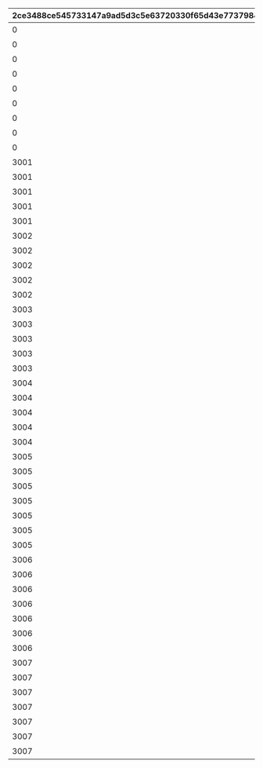 |2ce3488ce545733147a9ad5d3c5e63720330f65d43e7737984a51d3b3779fee1|1690a8a99c0ac7ec445625d562d85fbaf5ac1f183f6459f10b97881d9fec9565|6ec23e48ce73e329121c9c19fd6800ce10a812839a3db3fb682c80306eb84a24|c75567e6930735766b5ffdb1f208cab75262e4f106c30a7e209eda27efefdf60|650e63d5e7c5eefb6fe81c99e086b817e99912cbc8fd470071bbcdc9fd340963|ca32b1576065d5f944916819a3b79f02cf49c703d859356e5e7b719d449d7d84|a399c32365e86f00e67aa4129507e89b9b18b5873d0f40d70a03578a62f05c4b|7e7dd7bcb2e3e0f3e5aba8cba501521c8c1de2b55b3296f442b86bc001b9514b|24408a0d2276861ededc96d225f0c333c949aa5f44f9f65794a5ef235f8bada8|56fff89a1ceccbbc8ba002505eeecfbfff3d7ebafe1cfcba585d1b395aa30784|318485a9f042d1dca8348b0da9041d100406125c994a7ee16b8bc0ae21131064|49f37dd8b54a85e76bcaf667008e1c4eedf96c8fd0c73a2b5cb82c39cab9a68b|
| --- | --- | --- | --- | --- | --- | --- | --- | --- | --- | --- | --- |
|0|7003|3|31000101|10|0|2022/12/16 12:00:00|2022/12/23 11:59:59|1|31000101|1回バトルしよう|1000|
|0|7003|3|31000102|10|0|2022/12/16 12:00:00|2022/12/23 11:59:59|5|31000102|5回バトルしよう|1000|
|0|7003|3|31000103|10|0|2022/12/16 12:00:00|2022/12/23 11:59:59|10|31000103|10回バトルしよう|1000|
|0|7003|3|31000104|10|0|2022/12/16 12:00:00|2022/12/23 11:59:59|15|31000104|15回バトルしよう|1000|
|0|7003|3|31000105|10|0|2022/12/16 12:00:00|2022/12/23 11:59:59|20|31000105|20回バトルしよう|1000|
|0|7003|3|31000106|10|0|2022/12/16 12:00:00|2022/12/23 11:59:59|25|31000106|25回バトルしよう|1000|
|0|7003|3|31000107|10|0|2022/12/16 12:00:00|2022/12/23 11:59:59|30|31000107|30回バトルしよう|1000|
|0|7003|3|31000108|10|0|2022/12/16 12:00:00|2022/12/23 11:59:59|35|31000108|35回バトルしよう|1000|
|0|7003|3|31000109|10|0|2022/12/16 12:00:00|2022/12/23 11:59:59|40|31000109|40回バトルしよう|1000|
|3001|7004|3|31001101|10|0|2022/12/16 12:00:00|2022/12/23 11:59:59|5000000|31001101|黒の王ジャバウォックに累積500万ダメージ与えよう|1001|
|3001|7004|3|31001102|10|0|2022/12/16 12:00:00|2022/12/23 11:59:59|7500000|31001102|黒の王ジャバウォックに累積750万ダメージ与えよう|1001|
|3001|7004|3|31001103|10|0|2022/12/16 12:00:00|2022/12/23 11:59:59|10000000|31001103|黒の王ジャバウォックに累積1000万ダメージ与えよう|1001|
|3001|7005|3|31001111|11|2500000|2022/12/16 12:00:00|2022/12/23 11:59:59|1|31001111|黒の王ジャバウォックに1度のバトルで250万ダメージ与えよう|1001|
|3001|7005|3|31001112|11|5000000|2022/12/16 12:00:00|2022/12/23 11:59:59|1|31001112|黒の王ジャバウォックに1度のバトルで500万ダメージ与えよう|1001|
|3002|7004|3|31001201|20|0|2022/12/16 12:00:00|2022/12/23 11:59:59|5000000|31001201|暴走のイノセントボウに累積500万ダメージ与えよう|1001|
|3002|7004|3|31001202|20|0|2022/12/16 12:00:00|2022/12/23 11:59:59|7500000|31001202|暴走のイノセントボウに累積750万ダメージ与えよう|1001|
|3002|7004|3|31001203|20|0|2022/12/16 12:00:00|2022/12/23 11:59:59|10000000|31001203|暴走のイノセントボウに累積1000万ダメージ与えよう|1001|
|3002|7005|3|31001211|21|2500000|2022/12/16 12:00:00|2022/12/23 11:59:59|1|31001211|暴走のイノセントボウに1度のバトルで250万ダメージ与えよう|1001|
|3002|7005|3|31001212|21|5000000|2022/12/16 12:00:00|2022/12/23 11:59:59|1|31001212|暴走のイノセントボウに1度のバトルで500万ダメージ与えよう|1001|
|3003|7004|3|31001301|30|0|2022/12/16 12:00:00|2022/12/23 11:59:59|5000000|31001301|ファントムバロンに累積500万ダメージ与えよう|1001|
|3003|7004|3|31001302|30|0|2022/12/16 12:00:00|2022/12/23 11:59:59|7500000|31001302|ファントムバロンに累積750万ダメージ与えよう|1001|
|3003|7004|3|31001303|30|0|2022/12/16 12:00:00|2022/12/23 11:59:59|10000000|31001303|ファントムバロンに累積1000万ダメージ与えよう|1001|
|3003|7005|3|31001311|31|2500000|2022/12/16 12:00:00|2022/12/23 11:59:59|1|31001311|ファントムバロンに1度のバトルで250万ダメージ与えよう|1001|
|3003|7005|3|31001312|31|5000000|2022/12/16 12:00:00|2022/12/23 11:59:59|1|31001312|ファントムバロンに1度のバトルで500万ダメージ与えよう|1001|
|3004|7004|3|31001401|40|0|2022/12/16 12:00:00|2022/12/23 11:59:59|5000000|31001401|テンタパスに累積500万ダメージ与えよう|1001|
|3004|7004|3|31001402|40|0|2022/12/16 12:00:00|2022/12/23 11:59:59|7500000|31001402|テンタパスに累積750万ダメージ与えよう|1001|
|3004|7004|3|31001403|40|0|2022/12/16 12:00:00|2022/12/23 11:59:59|10000000|31001403|テンタパスに累積1000万ダメージ与えよう|1001|
|3004|7005|3|31001411|41|2500000|2022/12/16 12:00:00|2022/12/23 11:59:59|1|31001411|テンタパスに1度のバトルで250万ダメージ与えよう|1001|
|3004|7005|3|31001412|41|5000000|2022/12/16 12:00:00|2022/12/23 11:59:59|1|31001412|テンタパスに1度のバトルで500万ダメージ与えよう|1001|
|3005|7004|3|31002101|10|0|2022/12/16 12:00:00|2022/12/23 11:59:59|5000000|31002101|ゴウシンに累積500万ダメージ与えよう|1002|
|3005|7004|3|31002102|10|0|2022/12/16 12:00:00|2022/12/23 11:59:59|7500000|31002102|ゴウシンに累積750万ダメージ与えよう|1002|
|3005|7004|3|31002103|10|0|2022/12/16 12:00:00|2022/12/23 11:59:59|10000000|31002103|ゴウシンに累積1000万ダメージ与えよう|1002|
|3005|7004|3|31002104|10|0|2022/12/16 12:00:00|2022/12/23 11:59:59|110000000|31002104|ゴウシンに累積1億1000万ダメージ与えよう|1002|
|3005|7005|3|31002111|11|2500000|2022/12/16 12:00:00|2022/12/23 11:59:59|1|31002111|ゴウシンに1度のバトルで250万ダメージ与えよう|1002|
|3005|7005|3|31002112|11|5000000|2022/12/16 12:00:00|2022/12/23 11:59:59|1|31002112|ゴウシンに1度のバトルで500万ダメージ与えよう|1002|
|3005|7005|3|31002113|11|22000000|2022/12/16 12:00:00|2022/12/23 11:59:59|1|31002113|ゴウシンに1度のバトルで2200万ダメージ与えよう|1002|
|3006|7004|3|31003101|10|0|2022/12/16 12:00:00|2022/12/23 11:59:59|5000000|31003101|アルマ＆オラムに累積500万ダメージ与えよう|1003|
|3006|7004|3|31003102|10|0|2022/12/16 12:00:00|2022/12/23 11:59:59|7500000|31003102|アルマ＆オラムに累積750万ダメージ与えよう|1003|
|3006|7004|3|31003103|10|0|2022/12/16 12:00:00|2022/12/23 11:59:59|10000000|31003103|アルマ＆オラムに累積1000万ダメージ与えよう|1003|
|3006|7004|3|31003104|10|0|2022/12/16 12:00:00|2022/12/23 11:59:59|100000000|31003104|アルマ＆オラムに累積1億ダメージ与えよう|1003|
|3006|7005|3|31003111|11|2500000|2022/12/16 12:00:00|2022/12/23 11:59:59|1|31003111|アルマ＆オラムに1度のバトルで250万ダメージ与えよう|1003|
|3006|7005|3|31003112|11|5000000|2022/12/16 12:00:00|2022/12/23 11:59:59|1|31003112|アルマ＆オラムに1度のバトルで500万ダメージ与えよう|1003|
|3006|7005|3|31003113|11|20000000|2022/12/16 12:00:00|2022/12/23 11:59:59|1|31003113|アルマ＆オラムに1度のバトルで2000万ダメージ与えよう|1003|
|3007|7004|3|31003201|20|0|2022/12/16 12:00:00|2022/12/23 11:59:59|5000000|31003201|なかよしX＆名もなき芸術に累積500万ダメージ与えよう|1003|
|3007|7004|3|31003202|20|0|2022/12/16 12:00:00|2022/12/23 11:59:59|7500000|31003202|なかよしX＆名もなき芸術に累積750万ダメージ与えよう|1003|
|3007|7004|3|31003203|20|0|2022/12/16 12:00:00|2022/12/23 11:59:59|10000000|31003203|なかよしX＆名もなき芸術に累積1000万ダメージ与えよう|1003|
|3007|7004|3|31003204|20|0|2022/12/16 12:00:00|2022/12/23 11:59:59|120000000|31003204|なかよしX＆名もなき芸術に累積1億2000万ダメージ与えよう|1003|
|3007|7005|3|31003211|21|2500000|2022/12/16 12:00:00|2022/12/23 11:59:59|1|31003211|なかよしX＆名もなき芸術に1度のバトルで250万ダメージ与えよう|1003|
|3007|7005|3|31003212|21|5000000|2022/12/16 12:00:00|2022/12/23 11:59:59|1|31003212|なかよしX＆名もなき芸術に1度のバトルで500万ダメージ与えよう|1003|
|3007|7005|3|31003213|21|24000000|2022/12/16 12:00:00|2022/12/23 11:59:59|1|31003213|なかよしX＆名もなき芸術に1度のバトルで2400万ダメージ与えよう|1003|